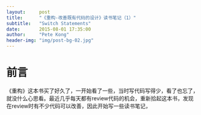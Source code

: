 ```yaml
---
layout:     post
title:      "《重构-改善既有代码的设计》读书笔记（1）"
subtitle:   "Switch Statements"
date:       2015-08-01 17:35:00
author:     "Pete Kong"
header-img: "img/post-bg-02.jpg"
---
```


# 前言

《重构》这本书买了好久了，一开始看了一些，当时写代码写得少，看了也忘了，就没什么心思看。最近几乎每天都有review代码的机会，重新拾起这本书，发现在review时有不少代码可以改善，因此开始写一些读书笔记，


